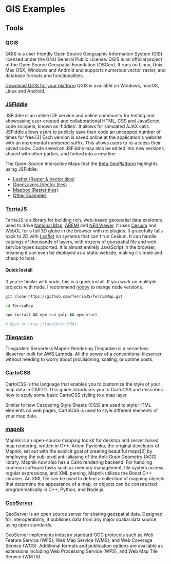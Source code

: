 # GIS Examples

## Tools

### QGIS
QGIS is a user friendly Open Source Geographic Information System (GIS) licensed under the GNU General Public License. QGIS is an official project of the Open Source Geospatial Foundation (OSGeo). It runs on Linux, Unix, Mac OSX, Windows and Android and supports numerous vector, raster, and database formats and functionalities.

[Download QGIS for your platform](https://qgis.org/en/site/forusers/download.html)
QGIS is available on Windows, macOS, Linux and Android.

### [JSFiddle](https://jsfiddle.net/)
JSFiddle is an online IDE service and online community for testing and showcasing user-created and collaborational HTML, CSS and JavaScript code snippets, known as 'fiddles'. It allows for simulated AJAX calls.
JSFiddle allows users to publicly save their code an uncapped number of times for free.[3] Each version is saved online at the application's website with an incremental numbered suffix. This allows users to re-access their saved code. Code saved on JSFiddle may also be edited into new versions, shared with other parties, and forked into a new line

The Open-Source Interactive Maps that the [Beta GeoPlatform](https://beta.geoplatform.gov/apps-demos) highlights using JSFiddle:
* [Leaflet (Raster & Vector tiles)](https://jsfiddle.net/user/fgdc_gp_demos/fiddles/)
* [OpenLayers (Vector tiles)](https://jsfiddle.net/user/fgdc_gp_demos/fiddles/)
* [Mapbox (Raster tiles)](https://jsfiddle.net/user/fgdc_gp_demos/fiddles/)
* [Other Examples](https://jsfiddle.net/user/fgdc_gp_demos/fiddles/)


### [TerriaJS](https://github.com/TerriaJS/TerriaJS)

TerriaJS is a library for building rich, web-based geospatial data explorers, used to drive [National Map](http://nationalmap.gov.au), [AREMI](http://nationalmap.gov.au/renewables) and [NEII Viewer](http://neii.gov.au/viewer/).  It uses [Cesium](https://cesiumjs.org) and WebGL for a full 3D globe in the browser with no plugins.  It gracefully falls back to 2D with [Leaflet](http://leafletjs.com/) on systems that can't run Cesium. It can handle catalogs of thousands of layers, with dozens of geospatial file and web service types supported. It is almost entirely JavaScript in the browser, meaning it can even be deployed as a static website, making it simple and cheap to host.

#### Quick Install
If you're fimilar with node, this is a quick install. If you work on mulitiple projects with node, I recommend [nodev](https://github.com/nodenv/nodenv) to mange node versions.

```sh
git clone https://github.com/TerriaJS/TerriaMap.git

cd TerriaMap

npm install && npm run gulp && npm start

# Open at http://localhost:3001
```

### [Tilegarden](https://azavea.github.io/tilegarden/)
Tilegarden: Serverless Mapnik Rendering
Tilegarden is a serverless tileserver built for AWS Lambda. All the power of a conventional tileserver without needing to worry about provisioning, scaling, or uptime costs.

### [CartoCSS](https://carto.com/help/tutorials/getting-started-with-cartocss/)
CartoCSS is the language that enables you to customize the style of your map data in CARTO. This guide introduces you to CartoCSS and describes how to apply some basic CartoCSS styling to a map layer.

Similar to how Cascading Style Sheets (CSS) are used to style HTML elements on web pages, CartoCSS is used to style different elements of your map data.

### [mapnik](https://mapnik.org/)
Mapnik is an open-source mapping toolkit for desktop and server based map rendering, written in C++. Artem Pavlenko, the original developer of Mapnik, set out with the explicit goal of creating beautiful maps[2] by employing the sub-pixel anti-aliasing of the Anti-Grain Geometry (AGG) library. Mapnik now also has a Cairo rendering backend. For handling common software tasks such as memory management, file system access, regular expressions, and XML parsing, Mapnik utilizes the Boost C++ libraries. An XML file can be used to define a collection of mapping objects that determine the appearance of a map, or objects can be constructed programmatically in C++, Python, and Node.js.

### [GeoServer](http://geoserver.org/)
GeoServer is an open source server for sharing geospatial data.
Designed for interoperability, it publishes data from any major spatial data source using open standards.

GeoServer implements industry standard OGC protocols such as Web Feature Service (WFS), Web Map Service (WMS), and Web Coverage Service (WCS). Additional formats and publication options are available as extensions including Web Processing Service (WPS), and Web Map Tile Service (WMTS).
